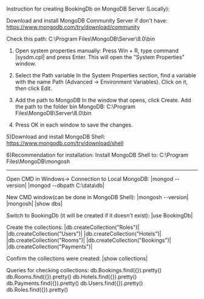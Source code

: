 Instruction for creating BookingDb on MongoDB Server (Locally):

Download and install MongoDB Community Server if don't have:
https://www.mongodb.com/try/download/community

Check this path: C:\Program Files\MongoDB\Server\8.0\bin

1) Open system properties manually:
Press Win + R, type command |sysdm.cpl| and press Enter.
This will open the "System Properties" window.

2) Select the Path variable
In the System Properties section, find a variable with the name Path (Advanced -> Environment Variables).
Click on it, then click Edit.

3) Add the path to MongoDB
In the window that opens, click Create.
Add the path to the folder bin MongoDB:
C:\Program Files\MongoDB\Server\8.0\bin

4) Press OK in each window to save the changes.
 
5)Download and install MongoDB Shell:
https://www.mongodb.com/try/download/shell

6)Recommendation for installation:
Install MongoDB Shell to:
C:\Program Files\MongoDB\mongosh

__________________________________________________________
Open CMD in Windows->
Connection to Local MongoDB:
|mongod --version|
|mongod --dbpath C:\data\db|

New CMD window(can be done in MongoDB Shell):
|mongosh --version|
|mongosh|
|show dbs|

Switch to BookingDb (it will be created if it doesn't exist):
|use BookingDb|

Create the collections:
|db.createCollection("Roles")|
|db.createCollection("Users")|
|db.createCollection("Hotels")|
|db.createCollection("Rooms")|
|db.createCollection("Bookings")|
|db.createCollection("Payments")|

Confirm the collections were created:
|show collections|

Queries for checking collections:
db.Bookings.find({}).pretty()
db.Rooms.find({}).pretty()
db.Hotels.find({}).pretty()
db.Payments.find({}).pretty()
db.Users.find({}).pretty()
db.Roles.find({}).pretty()
